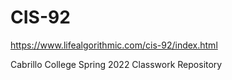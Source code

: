# CIS-92
https://www.lifealgorithmic.com/cis-92/index.html

Cabrillo College Spring 2022 Classwork Repository
